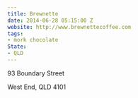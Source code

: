 ```yaml
---
title: Brewnette
date: 2014-06-28 05:15:00 Z
website: http://www.brewnettecoffee.com
tags:
- mork chocolate
State:
- QLD
---
```


93 Boundary Street

West End, QLD 4101

